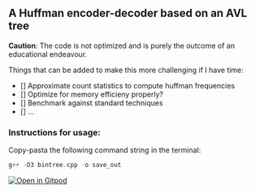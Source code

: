 ## A Huffman encoder-decoder based on an AVL tree

**Caution**: The code is not optimized and is purely the outcome of an educational endeavour.

Things that can be added to make this more challenging if I have time: 

- [] Approximate count statistics to compute huffman frequencies
- [] Optimize for memory efficieny properly?
- [] Benchmark against standard techniques
- [] ...

### Instructions for usage:
Copy-pasta the following command string in the terminal:

````cpp
g++ -O3 bintree.cpp -o save_out
````

[![Open in Gitpod](https://gitpod.io/button/open-in-gitpod.svg)](https://gitpod.io/#https://github.com/erg0dic/tree)
